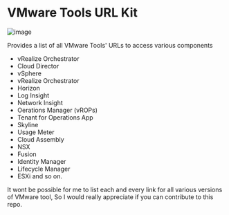 # VMware Tools URL Kit 
![image](https://user-images.githubusercontent.com/7029361/147200727-223fabfb-0375-4973-bfb3-329b6ed5426a.png)

Provides a list of all VMware Tools' URLs to access various components
 
- vRealize Orchestrator
- Cloud Director
- vSphere
- vRealize Orchestrator
- Horizon
- Log Insight
- Network Insight
- Oerations Manager (vROPs)
- Tenant for Operations App
- Skyline
- Usage Meter
- Cloud Assembly
- NSX
- Fusion
- Identity Manager 
- Lifecycle Manager
- ESXi
and so on.

It wont be possible for me to list each and every link for all various versions of VMware tool, So I would really appreciate if you can contribute to this repo.
